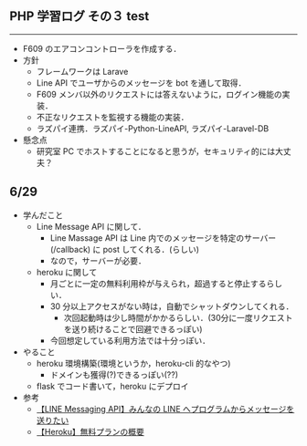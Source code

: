 ## PHP 学習ログ その３ test
___
- F609 のエアコンコントローラを作成する．
- 方針
    - フレームワークは Larave
    - Line API でユーザからのメッセージを bot を通して取得．
    - F609 メンバ以外のリクエストには答えないように，ログイン機能の実装．
    - 不正なリクエストを監視する機能の実装．
    - ラズパイ連携．ラズパイ-Python-LineAPI, ラズパイ-Laravel-DB
- 懸念点
    - 研究室 PC でホストすることになると思うが，セキュリティ的には大丈夫？

## 6/29 
- 学んだこと
    - Line Message API に関して．
        - Line Massage API は Line 内でのメッセージを特定のサーバー (/callback) に post してくれる．(らしい)
        - なので，サーバーが必要．
    - heroku に関して
        - 月ごとに一定の無料利用枠が与えられ，超過すると停止するらしい．
        - 30 分以上アクセスがない時は，自動でシャットダウンしてくれる．
            - 次回起動時は少し時間がかかるらしい．(30分に一度リクエストを送り続けることで回避できるっぽい)
        - 今回想定している利用方法では十分っぽい．
- やること
    - heroku 環境構築(環境というか，heroku-cli 的なやつ)
        - ドメインも獲得(?)できるっぽい(??)
    - flask でコード書いて，heroku にデプロイ
- 参考      
    - [【LINE Messaging API】みんなの LINE へプログラムからメッセージを送りたい](https://qiita.com/yuu-eguci/items/1a572d83d3faf306ed08)
    - [【Heroku】無料プランの概要](https://www.shookuro.com/entry/2018/05/02/133225)
